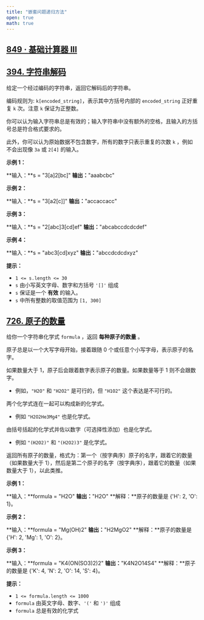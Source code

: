 ```yaml
---
title: "嵌套问题递归方法"
open: true
math: true
---
```

## [849 · 基础计算器 III](https://www.lintcode.com/problem/849/description)





[394\. 字符串解码](https://leetcode.cn/problems/decode-string/description/)
----------------------------------------------------------------------

给定一个经过编码的字符串，返回它解码后的字符串。

编码规则为: `k[encoded_string]`，表示其中方括号内部的 `encoded_string` 正好重复 `k` 次。注意 `k` 保证为正整数。

你可以认为输入字符串总是有效的；输入字符串中没有额外的空格，且输入的方括号总是符合格式要求的。

此外，你可以认为原始数据不包含数字，所有的数字只表示重复的次数 `k` ，例如不会出现像 `3a` 或 `2[4]` 的输入。

**示例 1：**

**输入：**s = "3\[a\]2\[bc\]"
**输出：**"aaabcbc"

**示例 2：**

**输入：**s = "3\[a2\[c\]\]"
**输出：**"accaccacc"

**示例 3：**

**输入：**s = "2\[abc\]3\[cd\]ef"
**输出：**"abcabccdcdcdef"

**示例 4：**

**输入：**s = "abc3\[cd\]xyz"
**输出：**"abccdcdcdxyz"

**提示：**

*   `1 <= s.length <= 30`
*   `s` 由小写英文字母、数字和方括号 `'[]'` 组成
*   `s` 保证是一个 **有效** 的输入。
*   `s` 中所有整数的取值范围为 `[1, 300]`



[726\. 原子的数量](https://leetcode.cn/problems/number-of-atoms/description/)
------------------------------------------------------------------------

给你一个字符串化学式 `formula` ，返回 **每种原子的数量** 。

原子总是以一个大写字母开始，接着跟随 0 个或任意个小写字母，表示原子的名字。

如果数量大于 1，原子后会跟着数字表示原子的数量。如果数量等于 1 则不会跟数字。

*   例如，`"H2O"` 和 `"H2O2"` 是可行的，但 `"H1O2"` 这个表达是不可行的。

两个化学式连在一起可以构成新的化学式。

*   例如 `"H2O2He3Mg4"` 也是化学式。

由括号括起的化学式并佐以数字（可选择性添加）也是化学式。

*   例如 `"(H2O2)"` 和 `"(H2O2)3"` 是化学式。

返回所有原子的数量，格式为：第一个（按字典序）原子的名字，跟着它的数量（如果数量大于 1），然后是第二个原子的名字（按字典序），跟着它的数量（如果数量大于 1），以此类推。

**示例 1：**

**输入：**formula = "H2O"
**输出：**"H2O"
**解释：**原子的数量是 {'H': 2, 'O': 1}。

**示例 2：**

**输入：**formula = "Mg(OH)2"
**输出：**"H2MgO2"
**解释：**原子的数量是 {'H': 2, 'Mg': 1, 'O': 2}。

**示例 3：**

**输入：**formula = "K4(ON(SO3)2)2"
**输出：**"K4N2O14S4"
**解释：**原子的数量是 {'K': 4, 'N': 2, 'O': 14, 'S': 4}。

**提示：**

*   `1 <= formula.length <= 1000`
*   `formula` 由英文字母、数字、`'('` 和 `')'` 组成
*   `formula` 总是有效的化学式